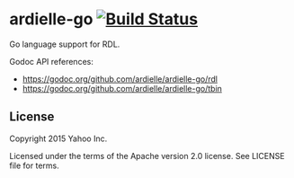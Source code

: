 # ardielle-go [![Build Status](https://travis-ci.org/ardielle/ardielle-go.svg?branch=master)](https://travis-ci.org/ardielle/ardielle-go)

Go language support for RDL.

Godoc API references:  
* https://godoc.org/github.com/ardielle/ardielle-go/rdl
* https://godoc.org/github.com/ardielle/ardielle-go/tbin  

## License

Copyright 2015 Yahoo Inc.

Licensed under the terms of the Apache version 2.0 license. See LICENSE file for terms.
